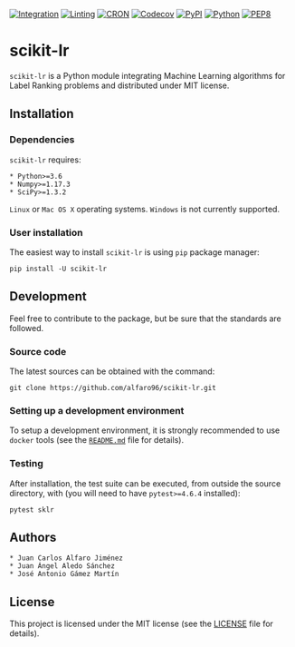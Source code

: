 [![Integration](https://github.com/alfaro96/scikit-lr/workflows/Continuous%20integration%20tests/badge.svg)](https://github.com/alfaro96/scikit-lr/actions?query=workflow%3A%22Continuous+integration+tests%22)
[![Linting](https://github.com/alfaro96/scikit-lr/workflows/Linting%20tests/badge.svg)](https://github.com/alfaro96/scikit-lr/actions?query=workflow%3A%22Linting+tests%22)
[![CRON](https://github.com/alfaro96/scikit-lr/workflows/Daily%20wheels%20tests/badge.svg)](https://github.com/alfaro96/scikit-lr/actions?query=workflow%3A%22Daily+wheels+tests%22)
[![Codecov](https://codecov.io/gh/alfaro96/scikit-lr/branch/master/graph/badge.svg)](https://codecov.io/gh/alfaro96/scikit-lr)
[![PyPI](https://badge.fury.io/py/scikit-lr.svg)](https://pypi.org/project/scikit-lr/)
[![Python](https://img.shields.io/pypi/pyversions/scikit-lr.svg)](https://pypi.org/project/scikit-lr/)
[![PEP8](https://img.shields.io/badge/code%20style-pep8-orange.svg)](https://www.python.org/dev/peps/pep-0008/)

# scikit-lr

`scikit-lr` is a Python module integrating Machine Learning algorithms for Label Ranking problems and distributed under MIT license.

## Installation

### Dependencies

`scikit-lr` requires:

    * Python>=3.6
    * Numpy>=1.17.3
    * SciPy>=1.3.2

`Linux` or `Mac OS X` operating systems. `Windows` is not currently supported.

### User installation

The easiest way to install `scikit-lr` is using `pip` package manager:

```
pip install -U scikit-lr
```

## Development

Feel free to contribute to the package, but be sure that the standards are followed.

### Source code

The latest sources can be obtained with the command:

```
git clone https://github.com/alfaro96/scikit-lr.git
```

### Setting up a development environment

To setup a development environment, it is strongly recommended to use `docker` tools (see the [`README.md`](https://github.com/alfaro96/scikit-lr/tree/master/docker/README.md) file for details).

### Testing

After installation, the test suite can be executed, from outside the source directory, with (you will need to have `pytest>=4.6.4` installed):

```
pytest sklr
```

## Authors

    * Juan Carlos Alfaro Jiménez
    * Juan Ángel Aledo Sánchez
    * José Antonio Gámez Martín

## License

This project is licensed under the MIT license (see the [LICENSE](https://github.com/alfaro96/scikit-lr/blob/master/LICENSE) file for details).
